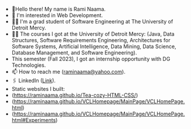 - 👋Hello there! My name is Rami Naama.
- 👀 I'm interested in Web Development.
- 🧑‍🎓 I'm a grad student of Software Engineering at The University of Detroit Mercy.
- 🧑‍🎓 The courses I got at the University of Detroit Mercy: (Java, Data Structures, Software Requirements Engineering, Architectures for Software Systems, Artificial Intelligence, Data Mining, Data Science, Database Management, and Software Engineering).
- This semester (Fall 2023), I got an internship opportunity with DG Technologies.
- 📫 How to reach me (raminaama@yahoo.com).
- 🖇️ LinkedIn ([Link](https://www.linkedin.com/in/raminaama/)).
- Static websites I built:
- (https://raminaama.github.io/Tea-cozy-HTML-CSS/)
- (https://raminaama.github.io/VCLHomepage/MainPage/VCLHomePage.html)
- (https://raminaama.github.io/VCLHomepage/MainPage/VCLHomePage.html#Experiments)

<!---
RamiNaama/RamiNaama is a ✨ special ✨ repository because its `README.md` (this file) appears on your GitHub profile.
You can click the Preview link to take a look at your changes.
--->
